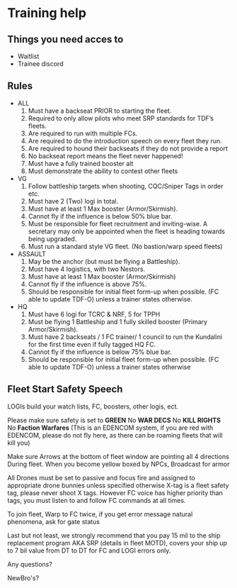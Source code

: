 # Training help

## Things you need acces to

- Waitlist
- Trainee discord

## Rules

- ALL
  1. Must have a backseat PRIOR to starting the fleet.
  1. Required to only allow pilots who meet SRP standards for TDF’s fleets.
  1. Are required to run with multiple FCs.
  1. Are required to do the introduction speech on every fleet they run.
  1. Are required to hound their backseats if they do not provide a report
  1. No backseat report means the fleet never happened!
  1. Must have a fully trained booster alt
  1. Must demonstrate the ability to contest other fleets
- VG
  1. Follow battleship targets when shooting, CQC/Sniper Tags in order etc.
  1. Must have 2 (Two) logi in total.
  1. Must have at least 1 Max booster (Armor/Skirmish).
  1. Cannot fly if the influence is below 50% blue bar.
  1. Must be responsible for fleet recruitment and inviting-wise. A secretary may only be appointed when the fleet is heading towards being upgraded.
  1. Must run a standard style VG fleet. (No bastion/warp speed fleets)
- ASSAULT
  1. May be the anchor (but must be flying a Battleship).
  1. Must have 4 logistics, with two Nestors.
  1. Must have at least 1 Max booster (Armor/Skirmish)
  1. Cannot fly if the influence is above 75%.
  1. Should be responsible for initial fleet form-up when possible. (FC able to update TDF-O) unless a trainer states otherwise.
- HQ
  1. Must have 6 logi for TCRC & NRF, 5 for TPPH
  1. Must be flying 1 Battleship and 1 fully skilled booster (Primary Armor/Skirmish).
  1. Must have 2 backseats / 1 FC trainer/ 1 council to run the Kundalini for the first time even if fully tagged HQ FC.
  1. Cannot fly if the influence is below 75% blue bar.
  1. Should be responsible for initial fleet form-up when possible. (FC able to update TDF-O) unless a trainer states otherwise

## Fleet Start Safety Speech

LOGIs build your watch lists, FC, boosters, other logis, ect.

Please make sure safety is set to **GREEN**
No **WAR DECS**
No **KILL RIGHTS**
No **Faction Warfares**
(This is an EDENCOM system, if you are red with EDENCOM, please do not fly here, as there can be roaming fleets that will kill you)

Make sure Arrows at the bottom of fleet window are pointing all 4 directions
During fleet. When you become yellow boxed by NPCs, Broadcast for armor

All Drones must be set to passive and focus fire and assigned to appropriate drone bunnies unless specified otherwise
X-tag is a fleet safety tag, please never shoot X tags.
However FC voice has higher priority than tags, you must listen to and follow FC commands at all times.

To join fleet, Warp to FC twice, if you get error message natural phenomena, ask for gate status

Last but not least, we strongly recommend that you pay 15 mil to the ship replacement program AKA SRP (details in fleet MOTD), covers your ship up to 7 bil value from DT to DT for FC and LOGI errors only.

Any questions?

NewBro's?
